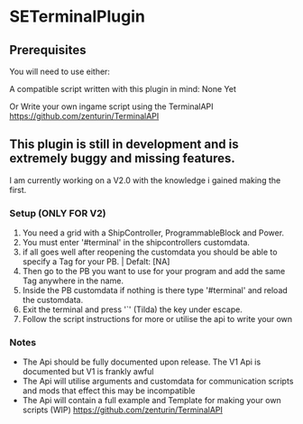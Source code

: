# SETerminalPlugin

## Prerequisites

You will need to use either:

A compatible script written with this plugin in mind:
None Yet

Or Write your own ingame script using the TerminalAPI
https://github.com/zenturin/TerminalAPI

## This plugin is still in development and is extremely buggy and missing features.
I am currently working on a V2.0 with the knowledge i gained making the first.

### Setup (ONLY FOR V2)

1. You need a grid with a ShipController, ProgrammableBlock and Power.
2. You must enter '#terminal' in the shipcontrollers customdata.
3. if all goes well after reopening the customdata you should be able to specify a Tag for your PB. | Defalt: [NA]
4. Then go to the PB you want to use for your program and add the same Tag anywhere in the name.
5. Inside the PB customdata if nothing is there type '#terminal' and reload the customdata.
6. Exit the terminal and press '`' (Tilda) the key under escape.
7. Follow the script instructions for more or utilise the api to write your own

### Notes
- The Api should be fully documented upon release. The V1 Api is documented but V1 is frankly awful
- The Api will utilise arguments and customdata for communication scripts and mods that effect this may be incompatible
- The Api will contain a full example and Template for making your own scripts (WIP)
https://github.com/zenturin/TerminalAPI

